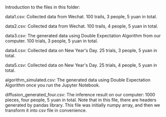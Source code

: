 Introduction to the files in this folder:

data1.csv: Collected data from Wechat. 100 trails, 3 people, 5 yuan in total.

data2.csv: Collected data from Wechat. 100 trails, 4 people, 5 yuan in total.

data3.csv: The generated data using Double Expectation Algorithm from our computer. 100 trials, 3 people, 5 yuan in total. 

data4.csv: Collected data on New Year's Day. 25 trials, 3 people, 5 yuan in total.

data5.csv: Collected data on New Year's Day. 25 trials, 4 people, 5 yuan in total.

algorithm_simulated.csv: The generated data using Double Expectation Algorithm once you run the Jupyter Notebook.

diffusion_generated_four.csv: The inference result on our computer: 1000 pieces, four people, 5 yuan in total. Note that in this file, there are headers generated by pandas library. This file was initially numpy array, and then we transform it into csv file in convenience.

